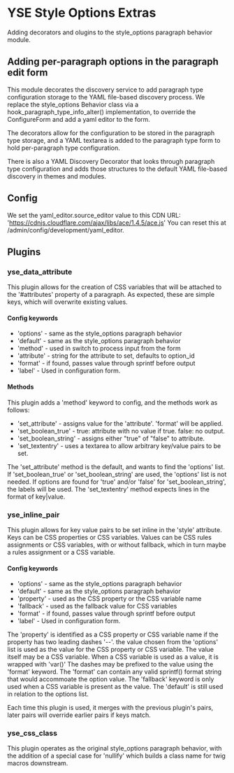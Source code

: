 # YSE Style Options Extras

Adding decorators and olugins to the style_options paragraph behavior module.

## Adding per-paragraph options in the paragraph edit form

This module decorates the discovery service to add paragraph type configuration
storage to the YAML file-based discovery process. We replace the style_options
Behavior class via a hook_paragraph_type_info_alter() implementation, to
override the ConfigureForm and add a yaml editor to the form.

The decorators allow for the configuration to be stored in the paragraph type
storage, and a YAML textarea is added to the paragraph type form to hold
per-paragraph type configuration.

There is also a YAML Discovery Decorator that looks through paragraph type
configuration and adds those structures to the default YAML file-based discovery
in themes and modules.

## Config

We set the yaml_editor.source_editor value to this CDN URL:
'<https://cdnjs.cloudflare.com/ajax/libs/ace/1.4.5/ace.js>'
You can reset this at /admin/config/development/yaml_editor.

## Plugins

### yse_data_attribute

This plugin allows for the creation of CSS variables that will be attached to
the '#attributes' property of a paragraph. As expected, these are simple keys,
which will overwrite existing values.

#### Config keywords

- 'options' - same as the style_options paragraph behavior
- 'default' - same as the style_options paragraph behavior
- 'method' - used in switch to process input from the form
- 'attribute' - string for the attribute to set, defaults to option_id
- 'format' - if found, passes value through sprintf before output
- 'label' - Used in configuration form.

#### Methods

This plugin adds a 'method' keyword to config, and the methods work as follows:

- 'set_attribute' - assigns value for the 'attribute'. 'format' will be applied.
- 'set_boolean_true' - true: attribute with no value if true.  false: no output.
- 'set_boolean_string' - assigns either "true" of "false" to attribute.
- 'set_textentry' - uses a textarea to allow arbitrary key/value pairs to be set.

The 'set_attribute' method is the default, and wants to find the 'options' list.
If 'set_boolean_true' or 'set_boolean_string' are used, the 'options' list is
not needed. If options are found for 'true' and/or 'false' for
'set_boolean_string', the labels will be used. The 'set_textentry' method
expects lines in the format of key|value.

### yse_inline_pair

This plugin allows for key value pairs to be set inline in the 'style'
attribute. Keys can be CSS properties or CSS variables. Values can be CSS rules
assignments or CSS variables, with or without fallback, which in turn maybe a
rules assignment or a CSS variable.

#### Config keywords

- 'options' - same as the style_options paragraph behavior
- 'default' - same as the style_options paragraph behavior
- 'property' - used as the CSS property or the CSS variable name
- 'fallback' - used as the fallback value for CSS variables
- 'format' - if found, passes value through sprintf before output
- 'label' - Used in configuration form.

The 'property' is identified as a CSS property or CSS variable name if the
property has two leading dashes '--'. the value chosen from the 'options' list
is used as the value for the CSS property or CSS variable. The value itself may
be a CSS variable. When a CSS variable is used as a value, it is wrapped with
'var()' The dashes may be prefixed to the value using the 'format' keyword. The
'format' can contain any valid sprintf() format string that would accommoate the
option value. The 'fallback' keyword is only used when a CSS variable is present
as the value. The 'default' is still used in relation to the options list.

Each time this plugin is used, it merges with the previous plugin's pairs, later
pairs will override earlier pairs if keys match.

### yse_css_class

This plugin operates as the original style_options paragraph behavior, with the
addition of a special case for 'nullify' which builds a class name for twig
macros downstream.
